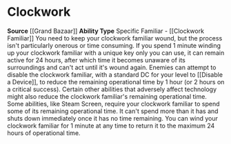 ﻿---
ability_type: Specific Familiar - Clockwork Familiar
actions: null
frequency: null
id: '56'
name: Clockwork
rarity: Common
requirement: null
source: '[[DATABASE/source/Grand Bazaar|Grand Bazaar]]'
trait: null
type: Familiar Ability

---
# Clockwork

**Source** [[Grand Bazaar]]
**Ability Type** Specific Familiar - [[Clockwork Familiar]]
You need to keep your clockwork familiar wound, but the process isn't particularly onerous or time consuming. If you spend 1 minute winding up your clockwork familiar with a unique key only you can use, it can remain active for 24 hours, after which time it becomes unaware of its surroundings and can't act until it's wound again.
 Enemies can attempt to disable the clockwork familiar, with a standard DC for your level to [[Disable a Device]], to reduce the remaining operational time by 1 hour (or 2 hours on a critical success). Certain other abilities that adversely affect technology might also reduce the clockwork familiar's remaining operational time.
 Some abilities, like Steam Screen, require your clockwork familiar to spend some of its remaining operational time. It can't spend more than it has and shuts down immediately once it has no time remaining.
 You can wind your clockwork familiar for 1 minute at any time to return it to the maximum 24 hours of operational time.